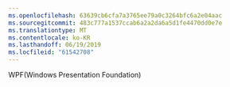 ```yaml
---
ms.openlocfilehash: 63639cb6cfa7a3765ee79a0c3264bfc6a2e04aac
ms.sourcegitcommit: 483c777a1537ccab6a2a2da6a5d1fe4470dd0e7e
ms.translationtype: MT
ms.contentlocale: ko-KR
ms.lasthandoff: 06/19/2019
ms.locfileid: "61542708"
---
```

WPF(Windows Presentation Foundation)